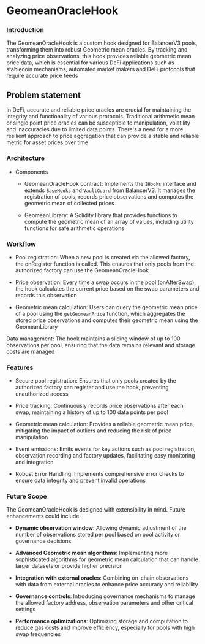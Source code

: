 # GeomeanOracleHook

### Introduction

The GeomeanOracleHook is a custom hook designed for BalancerV3 pools, transforming them into robust Geometric mean oracles. By tracking and analyzing price observations, this hook provides reliable geometric mean price data, which is essential for various DeFi applications such as stablecoin mechanisms, automated market makers and DeFi protocols that require accurate price feeds

## Problem statement

In DeFi, accurate and reliable price oracles are crucial for maintaining the integrity and functionality of various protocols. Traditional arithmetic mean or single point price oracles can be susceptible to manipulation, volatility and inaccuracies due to limited data points. There's a need for a more resilient approach to price aggregation that can provide a stable and reliable metric for asset prices over time

### Architecture

- Components

  - GeomeanOracleHook contract: Implements the `IHooks` interface and extends `BaseHooks` and `VaultGuard` from BalancerV3. It manages the registration of pools, records price observations and computes the geometric mean of collected prices

  - GeomeanLibrary: A Solidity library that provides functions to compute the geometric mean of an array of values, including utility functions for safe arithmetic operations

### Workflow

- Pool registration: When a new pool is created via the allowed factory, the onRegister function is called. This ensures that only pools from the authorized factory can use the GeomeanOracleHook

- Price observation: Every time a swap occurs in the pool (onAfterSwap), the hook calculates the current price based on the swap parameters and records this observation

- Geometric mean calculation: Users can query the geometric mean price of a pool using the `getGeomeanPrice` function, which aggregates the stored price observations and computes their geometric mean using the GeomeanLibrary

Data management: The hook maintains a sliding window of up to 100 observations per pool, ensuring that the data remains relevant and storage costs are managed

### Features

- Secure pool registration: Ensures that only pools created by the authorized factory can register and use the hook, preventing unauthorized access

- Price tracking: Continuously records price observations after each swap, maintaining a history of up to 100 data points per pool

- Geometric mean calculation: Provides a reliable geometric mean price, mitigating the impact of outliers and reducing the risk of price manipulation

- Event emissions: Emits events for key actions such as pool registration, observation recording and factory updates, facilitating easy monitoring and integration

- Robust Error Handling: Implements comprehensive error checks to ensure data integrity and prevent invalid operations

### Future Scope

The GeomeanOracleHook is designed with extensibility in mind. Future enhancements could include:

- **Dynamic observation window**: Allowing dynamic adjustment of the number of observations stored per pool based on pool activity or governance decisions

- **Advanced Geometric mean algorithms**: Implementing more sophisticated algorithms for geometric mean calculation that can handle larger datasets or provide higher precision

- **Integration with external oracles**: Combining on-chain observations with data from external oracles to enhance price accuracy and reliability

- **Governance controls**: Introducing governance mechanisms to manage the allowed factory address, observation parameters and other critical settings

- **Performance optimizations**: Optimizing storage and computation to reduce gas costs and improve efficiency, especially for pools with high swap frequencies
